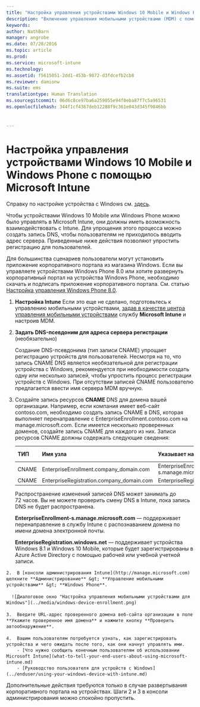 ```yaml
---
title: "Настройка управления устройствами Windows 10 Mobile и Windows Phone | Microsoft Intune"
description: "Включение управления мобильными устройствами (MDM) с помощью Microsoft Intune для компьютеров с Windows 10 Mobile или Windows Phone."
keywords: 
author: NathBarn
manager: angrobe
ms.date: 07/28/2016
ms.topic: article
ms.prod: 
ms.service: microsoft-intune
ms.technology: 
ms.assetid: f5615051-2dd1-453b-9872-d3fdcefb2cb8
ms.reviewer: damionw
ms.suite: ems
translationtype: Human Translation
ms.sourcegitcommit: 06d6c8ce97ba6a259055e94f0eba87f7c5a96531
ms.openlocfilehash: 344f1cf4367deb12288f9c361e043d345f9846bb


---
```



# Настройка управления устройствами Windows 10 Mobile и Windows Phone с помощью Microsoft Intune
Справку по настройке устройства с Windows см. [здесь](../enduser/using-your-windows-device-with-intune.md).

Чтобы устройствами Windows 10 Mobile или Windows Phone можно было управлять в Microsoft Intune, они должны иметь возможность взаимодействовать с Intune. Для упрощения этого процесса можно создать запись DNS, чтобы пользователям не приходилось вводить адрес сервера. Приведенные ниже действия позволяют упростить регистрацию для пользователей.  

Для большинства сценариев пользователи могут установить приложение корпоративного портала из магазина Windows. Если вы управляете устройствами Windows Phone 8.0 или хотите развернуть корпоративный портал на устройства Windows Phone, необходимо скачать и подписать приложение корпоративного портала. См. статью [Настройка управления Windows Phone 8.0](set-up-windows-phone-8.0-management-with-microsoft-intune.md).

1.  **Настройка Intune** Если это еще не сделано, подготовьтесь к управлению мобильными устройствами, [задав в качестве центра управления мобильными устройствами](get-ready-to-enroll-devices-in-microsoft-intune.md#set-mobile-device-management-authority) службу **Microsoft Intune** и настроив MDM.

2.  **Задать DNS-псевдоним для адреса сервера регистрации** (необязательно)

    Создание DNS-псевдонима (тип записи CNAME) упрощает регистрацию устройств для пользователей. Несмотря на то, что запись CNAME DNS является необязательной для регистрации устройства с Windows, рекомендуется при необходимости создать одну или несколько записей, чтобы упростить процесс регистрации устройств с Windows. При отсутствии записей CNAME пользователю предлагается ввести имя сервера MDM вручную.

  1.  Создайте запись ресурсов **CNAME** DNS для домена вашей организации. Например, если компания имеет веб-сайт contoso.com, необходимо создать запись CNAME в DNS, которая выполняет перенаправление с EnterpriseEnrollment.contoso.com на manage.microsoft.com. Если имеется несколько проверенных доменов, создайте запись CNAME для каждого из них. Записи ресурсов CNAME должны содержать следующие сведения:

      |ТИП|Имя узла|Указывает на|СРОК ЖИЗНИ|
      |--------|-------------|-------------|-------|
      |CNAME|EnterpriseEnrollment.company_domain.com|EnterpriseEnrollment-s.manage.microsoft.com |1 час|
      |CNAME|EnterpriseRegistration.company_domain.com|EnterpriseRegistration.windows.net|1 час|

      Распространение изменений записей DNS может занимать до 72 часов. Вы не можете проверить смену DNS в Intune, пока запись DNS не будет распространена.

      **EnterpriseEnrollment-s.manage.microsoft.com** — поддерживает перенаправление в службу Intune с распознаванием домена по имени домена электронной почты.

      **EnterpriseRegistration.windows.net** — поддерживает устройства Windows 8.1 и Windows 10 Mobile, которые будет зарегистрированы в Azure Active Directory с помощью рабочей или учебной учетной записи.

    2.  В [консоли администрирования Intune](http://manage.microsoft.com) щелкните **Администрирование** &gt; **Управление мобильными устройствами** &gt; **Windows Phone**.

      ![Диалоговое окно "Настройка управления мобильными устройствами для Windows"](../media/windows-device-enrollment.png)

    3.  Введите URL-адрес проверенного домена веб-сайта организации в поле **Укажите проверенное имя домена** и нажмите кнопку **Проверить автообнаружение**.

    4.  Вашим пользователям потребуется узнать, как зарегистрировать устройства и чего ожидать после того, как они начнут управлять ими.
        - [Что нужно сообщить конечным пользователям об использовании Microsoft Intune](what-to-tell-your-end-users-about-using-microsoft-intune.md)
        - [Руководство пользователя для устройств с Windows](../enduser/using-your-windows-device-with-intune.md)



Дополнительные действия требуются только в случае развертывания корпоративного портала на устройствах.  Шаги 2 и 3 в консоли администрирования можно спокойно пропустить.



<!--HONumber=Aug16_HO1-->


